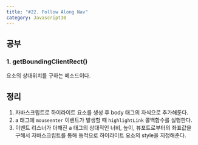 ```yaml
---
title: "#22. Follow Along Nav"
category: Javascript30
---
```



## 공부
### 1. getBoundingClientRect()
요소의 상대위치를 구하는 메소드이다. 


## 정리 
1. 자바스크립트로 하이라이트 요소를 생성 후 body 태그의 자식으로 추가해둔다.
2. a 태그에 `mouseenter` 이벤트가 발생할 때 `highlightLink` 콜백함수를 실행한다. 
3. 이벤트 리스너가 더해진 a 태그의 상대적인 너비, 높이, 뷰포트로부터의 좌표값을 구해서 자바스크립트를 통해 동적으로 하이라이트 요소의 style을 지정해준다.  